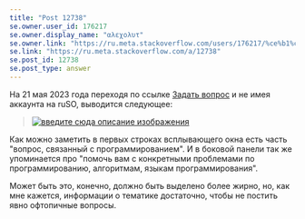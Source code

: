 ```yaml
---
title: "Post 12738"
se.owner.user_id: 176217
se.owner.display_name: "αλεχολυτ"
se.owner.link: "https://ru.meta.stackoverflow.com/users/176217/%ce%b1%ce%bb%ce%b5%cf%87%ce%bf%ce%bb%cf%85%cf%84"
se.link: "https://ru.meta.stackoverflow.com/a/12738"
se.post_id: 12738
se.post_type: answer
---
```

<p>На 21 мая 2023 года переходя по ссылке <a href="https://ru.stackoverflow.com/questions/ask">Задать вопрос</a> и не имея аккаунта на ruSO, выводится следующее:</p>
<blockquote>
<p><a href="https://i.stack.imgur.com/SyT6P.png" rel="nofollow noreferrer"><img src="https://i.stack.imgur.com/SyT6P.png" alt="введите сюда описание изображения" /></a></p>
</blockquote>
<p>Как можно заметить в первых строках всплывающего окна есть часть &quot;вопрос, связанный с программированием&quot;. И в боковой панели так же упоминается про &quot;помочь вам с конкретными проблемами по программированию, алгоритмам, языкам программирования&quot;.</p>
<p>Может быть это, конечно, должно быть выделено более жирно, но, как мне кажется, информации о тематике достаточно, чтобы не постить явно офтопичные вопросы.</p>
